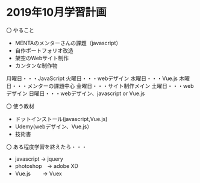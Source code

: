 # 2019年10月学習計画

〇 やること
* MENTAのメンターさんの課題（javascript）
* 自作ポートフォリオ改造
* 架空のWebサイト制作
* カンタンな制作物


月曜日・・・JavaScript
火曜日・・・webデザイン
水曜日・・・Vue.js
木曜日・・・メンターの課題中心
金曜日・・・サイト制作メイン
土曜日・・・webデザイン
日曜日・・・webデザイン、javascript or Vue.js


〇 使う教材
* ドットインストール(javascript,Vue.js)
* Udemy(webデザイン、Vue.js）
* 技術書

〇 ある程度学習を終えたら・・・
* javascript → jquery
* photoshop　→ adobe XD
* Vue.js　　 → Vuex
